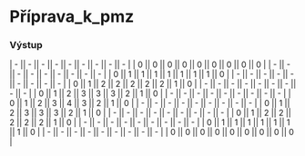 # Příprava_k_pmz

### Výstup
| - || - || - || - || - || - || - || - || - | 
| 0 || 0 || 0 || 0 || 0 || 0 || 0 || 0 || 0 |
| - || - || - || - || - || - || - || - || - |
| 0 || 1 || 1 || 1 || 1 || 1 || 1 || 1 || 0 |
| - || - || - || - || - || - || - || - || - |
| 0 || 1 || 2 || 2 || 2 || 2 || 2 || 1 || 0 |
| - || - || - || - || - || - || - || - || - |
| 0 || 1 || 2 || 3 || 3 || 3 || 2 || 1 || 0 |
| - || - || - || - || - || - || - || - || - |
| 0 || 1 || 2 || 3 || 4 || 3 || 2 || 1 || 0 |
| - || - || - || - || - || - || - || - || - |
| 0 || 1 || 2 || 3 || 3 || 3 || 2 || 1 || 0 |
| - || - || - || - || - || - || - || - || - |
| 0 || 1 || 2 || 2 || 2 || 2 || 2 || 1 || 0 |
| - || - || - || - || - || - || - || - || - |
| 0 || 1 || 1 || 1 || 1 || 1 || 1 || 1 || 0 |
| - || - || - || - || - || - || - || - || - |
| 0 || 0 || 0 || 0 || 0 || 0 || 0 || 0 || 0 |
